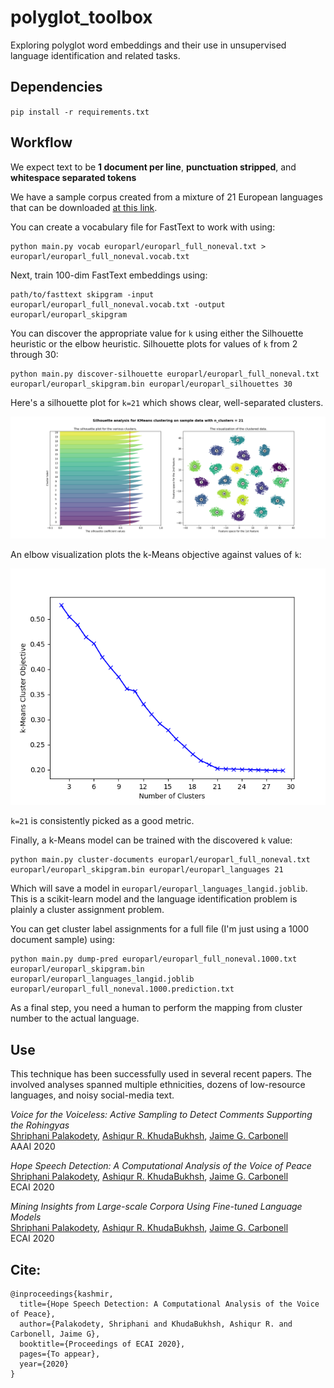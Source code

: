 # polyglot_toolbox

Exploring polyglot word embeddings and their use in unsupervised language identification and related tasks.

## Dependencies

`pip install -r requirements.txt`

## Workflow

We expect text to be **1 document per line**, **punctuation stripped**, and **whitespace separated tokens**

We have a sample corpus created from a mixture of 21 European languages that can be downloaded [at this link](TODO).

You can create a vocabulary file for FastText to work with using:

```
python main.py vocab europarl/europarl_full_noneval.txt > europarl/europarl_full_noneval.vocab.txt
```

Next, train 100-dim FastText embeddings using:

```
path/to/fasttext skipgram -input europarl/europarl_full_noneval.vocab.txt -output europarl/europarl_skipgram
```

You can discover the appropriate value for `k` using either the Silhouette heuristic or the elbow heuristic.
Silhouette plots for values of `k` from 2 through 30:

```
python main.py discover-silhouette europarl/europarl_full_noneval.txt europarl/europarl_skipgram.bin europarl/europarl_silhouettes 30
```

Here's a silhouette plot for `k=21` which shows clear, well-separated clusters.

![](europarl_silhouettes21.png)

An elbow visualization plots the k-Means objective against values of `k`:

![](europarl_elbow.png)

`k=21` is consistently picked as a good metric.

Finally, a k-Means model can be trained with the discovered `k` value:

```
python main.py cluster-documents europarl/europarl_full_noneval.txt europarl/europarl_skipgram.bin europarl/europarl_languages 21
```

Which will save a model in `europarl/europarl_languages_langid.joblib`. This is a scikit-learn model and the language identification
problem is plainly a cluster assignment problem. 

You can get cluster label assignments for a full file (I'm just using a 1000 document sample) using:

```
python main.py dump-pred europarl/europarl_full_noneval.1000.txt europarl/europarl_skipgram.bin europarl/europarl_languages_langid.joblib europarl/europarl_full_noneval.1000.prediction.txt
```

As a final step, you need a human to perform the mapping from cluster number to the actual language.

## Use

This technique has been successfully used in several recent papers. The involved analyses spanned multiple ethnicities,
dozens of low-resource languages, and noisy social-media text.

_Voice for the Voiceless: Active Sampling to Detect Comments Supporting the Rohingyas_<br />
[Shriphani Palakodety](https://twitter.com/shriphani), [Ashiqur R. KhudaBukhsh](https://twitter.com/khudabukhsh), [Jaime G. Carbonell](https://www.cs.cmu.edu/~jgc/)<br />
AAAI 2020

_Hope Speech Detection: A Computational Analysis of the Voice of Peace_<br />
[Shriphani Palakodety](https://twitter.com/shriphani), [Ashiqur R. KhudaBukhsh](https://twitter.com/khudabukhsh), [Jaime G. Carbonell](https://www.cs.cmu.edu/~jgc/)<br />
ECAI 2020

_Mining Insights from Large-scale Corpora Using Fine-tuned Language Models_<br />
[Shriphani Palakodety](https://twitter.com/shriphani), [Ashiqur R. KhudaBukhsh](https://twitter.com/khudabukhsh), [Jaime G. Carbonell](https://www.cs.cmu.edu/~jgc/)<br />
ECAI 2020


## Cite:

```
@inproceedings{kashmir,
  title={Hope Speech Detection: A Computational Analysis of the Voice of Peace},
  author={Palakodety, Shriphani and KhudaBukhsh, Ashiqur R. and Carbonell, Jaime G},
  booktitle={Proceedings of ECAI 2020},
  pages={To appear},
  year={2020}
}
```

